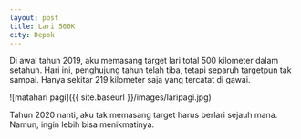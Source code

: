 ```yaml
---
layout: post
title: Lari 500K
city: Depok
---
```


Di awal tahun 2019, aku memasang target lari total 500 kilometer dalam setahun. Hari ini, penghujung tahun telah tiba, tetapi separuh targetpun tak sampai. Hanya sekitar 219 kilometer saja yang tercatat di gawai. 

![matahari pagi]({{ site.baseurl }}/images/laripagi.jpg)

Tahun 2020 nanti, aku tak memasang target harus berlari sejauh mana. Namun, ingin lebih bisa menikmatinya.
